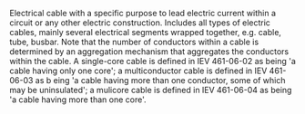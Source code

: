 ﻿Electrical cable with a specific purpose to lead electric current within a circuit or any other electric construction. Includes all types of electric cables, mainly several electrical segments wrapped together, e.g. cable, tube, busbar. Note that the number of conductors within a cable is determined by an aggregation mechanism that aggregates the conductors within the cable. A single-core cable is defined in IEV 461-06-02 as being 'a cable having only one core'; a multiconductor cable is defined in IEV 461-06-03 as b eing 'a cable having more than one conductor, some of which may be uninsulated'; a mulicore cable is defined in IEV 461-06-04 as being 'a cable having more than one core'.
